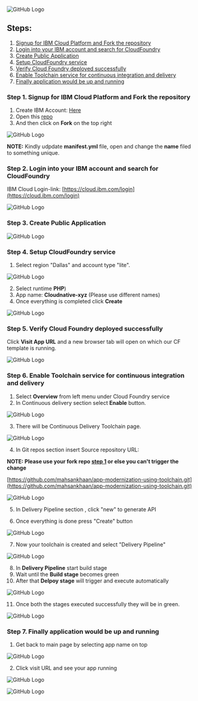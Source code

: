 ![GitHub Logo](check.png)

## Steps:
1. [Signup for IBM Cloud Platform and Fork the repository](#step-1-Signup-for-IBM-Cloud-Platform-and-Fork-the-repository)
1. [Login into your IBM account and search for CloudFoundry](#step-2-Login-into-your-IBM-account-and-search-for-CloudFoundry)
1. [Create Public Application](#step-3-create-Public-Application)
1. [Setup CloudFoundry service ](#step-4-Setup-CloudFoundry-service)
1. [Verify Cloud Foundry deployed successfully](#step-5-Verify-Cloud-Foundry-deployed-successfully )
1. [Enable Toolchain service for continuous integration and delivery](#step-6-Enable-Toolchain-service-for-continuous-integration-and-delivery)
1. [Finally application would be up and running](#step-7-Finally-application-would-be-up-and-running)


### Step 1. Signup for IBM Cloud Platform and Fork the repository

1. Create IBM Account: [Here](http://ibm.biz/cloudnative2020)
1. Open this [repo](https://github.com/mahsankhaan/app-modernization-using-IBM-toolchain.git)
1. And then click on __Fork__ on the top right 

![GitHub Logo](images/fork.png)

__NOTE:__ Kindly udpdate __manifest.yml__ file, open and change the __name__ filed to something unique. 


### Step 2. Login into your IBM account and search for CloudFoundry
IBM Cloud Login-link: [https://cloud.ibm.com/login](https://cloud.ibm.com/login)

![GitHub Logo](images/2.png)


### Step 3. Create Public Application

![GitHub Logo](images/3up.png)


### Step 4. Setup CloudFoundry service 

1. Select region "Dallas" and account type "lite".

![GitHub Logo](images/40.png)

2. Select runtime __PHP__) 
3. App name: __Cloudnative-xyz__ (Please use different names)
4. Once everything is completed click __Create__

![GitHub Logo](images/50.png)


### Step 5. Verify Cloud Foundry deployed successfully 

Click __Visit App URL__ and a new browser tab will open on which our CF template is running.

![GitHub Logo](images/60.png)


### Step 6. Enable Toolchain service for continuous integration and delivery

1. Select __Overview__ from left menu under Cloud Foundry service
2. In Continuous delivery section select __Enable__ button.

![GitHub Logo](images/70.png)

3. There will be Continuous Delivery Toolchain page.

![GitHub Logo](images/80.png)

4. In Git repos section insert Source repository URL: 

__NOTE: Please use your fork repo [step 1](#step-1-Signup-for-IBM-Cloud-Platform-and-Fork-the-repository) or else you can't trigger the change__

[https://github.com/mahsankhaan/app-modernization-using-toolchain.git](https://github.com/mahsankhaan/app-modernization-using-toolchain.git)

![GitHub Logo](images/90.png)

5. In Delivery Pipeline section , click "new" to generate API

6. Once everything is done press "Create" button

![GitHub Logo](images/100.png)


7. Now your toolchain is created and select "Delivery Pipeline"

![GitHub Logo](images/110.png)

8. In __Delivery Pipeline__ start build stage
9. Wait until the __Build stage__ becomes green
10. After that __Delpoy stage__ will trigger and execute automatically 


![GitHub Logo](images/12.png)

11. Once both the stages executed successfully they will be in green.

![GitHub Logo](images/13.png)


### Step 7. Finally application would be up and running

1. Get back to main page by selecting app name on top

![GitHub Logo](images/14.png)


2. Click visit URL and see your app running

![GitHub Logo](images/15.png)


![GitHub Logo](images/app.png)

